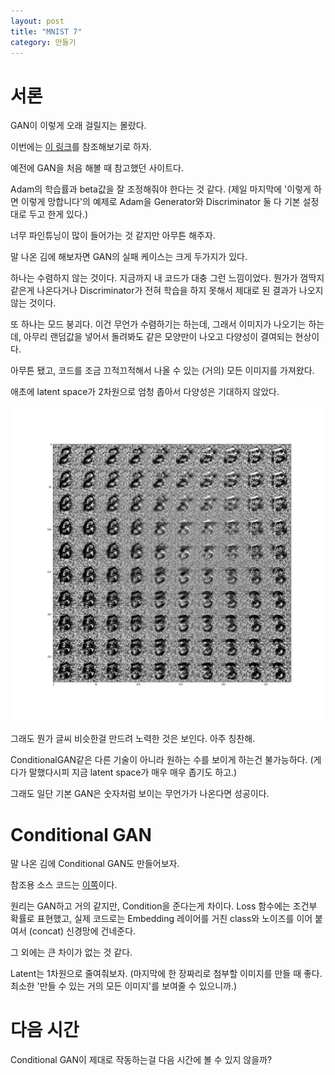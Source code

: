 ```yaml
---
layout: post
title: "MNIST 7"
category: 만들기
---
```


# 서론

GAN이 이렇게 오래 걸릴지는 몰랐다.

이번에는 [이 링크](https://machinelearningmastery.com/practical-guide-to-gan-failure-modes/)를 참조해보기로 하자.

예전에 GAN을 처음 해볼 때 참고했던 사이트다.

Adam의 학습률과 beta값을 잘 조정해줘야 한다는 것 같다. (제일 마지막에 '이렇게 하면 이렇게 망합니다'의 예제로 Adam을 Generator와 Discriminator 둘 다 기본 설정대로 두고 한게 있다.)

너무 파인튜닝이 많이 들어가는 것 같지만 아무튼 해주자.

말 나온 김에 해보자면 GAN의 실패 케이스는 크게 두가지가 있다.

하나는 수렴하지 않는 것이다. 지금까지 내 코드가 대충 그런 느낌이었다. 뭔가가 껌딱지같은게 나온다거나 Discriminator가 전혀 학습을 하지 못해서 제대로 된 결과가 나오지 않는 것이다.

또 하나는 모드 붕괴다. 이건 무언가 수렴하기는 하는데, 그래서 이미지가 나오기는 하는데, 아무리 랜덤값을 넣어서 돌려봐도 같은 모양만이 나오고 다양성이 결여되는 현상이다.

아무튼 됐고, 코드를 조금 끄적끄적해서 나올 수 있는 (거의) 모든 이미지를 가져왔다.

애초에 latent space가 2차원으로 엄청 좁아서 다양성은 기대하지 않았다.

![success...maybe?](images/gan_maybe_success.png)

그래도 뭔가 글씨 비슷한걸 만드려 노력한 것은 보인다. 아주 칭찬해.

ConditionalGAN같은 다른 기술이 아니라 원하는 수를 보이게 하는건 불가능하다. (게다가 말했다시피 지금 latent space가 매우 매우 좁기도 하고.)

그래도 일단 기본 GAN은 숫자처럼 보이는 무언가가 나온다면 성공이다.

# Conditional GAN

말 나온 김에 Conditional GAN도 만들어보자.

참조용 소스 코드는 [이쪽](https://github.com/eriklindernoren/PyTorch-GAN/blob/master/implementations/cgan/cgan.py)이다.

원리는 GAN하고 거의 같지만, Condition을 준다는게 차이다. Loss 함수에는 조건부 확률로 표현했고, 실제 코드로는 Embedding 레이어를 거친 class와 노이즈를 이어 붙여서 (concat) 신경망에 건네준다.

그 외에는 큰 차이가 없는 것 같다.

Latent는 1차원으로 줄여줘보자. (마지막에 한 장짜리로 첨부할 이미지를 만들 때 좋다. 최소한 '만들 수 있는 거의 모든 이미지'를 보여줄 수 있으니까.)

# 다음 시간

Conditional GAN이 제대로 작동하는걸 다음 시간에 볼 수 있지 않을까?

